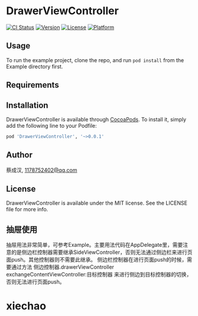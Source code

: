 # DrawerViewController

[![CI Status](http://img.shields.io/travis/蔡成汉/DrawerViewController.svg?style=flat)](https://travis-ci.org/蔡成汉/DrawerViewController)
[![Version](https://img.shields.io/cocoapods/v/DrawerViewController.svg?style=flat)](http://cocoapods.org/pods/DrawerViewController)
[![License](https://img.shields.io/cocoapods/l/DrawerViewController.svg?style=flat)](http://cocoapods.org/pods/DrawerViewController)
[![Platform](https://img.shields.io/cocoapods/p/DrawerViewController.svg?style=flat)](http://cocoapods.org/pods/DrawerViewController)

## Usage

To run the example project, clone the repo, and run `pod install` from the Example directory first.

## Requirements

## Installation

DrawerViewController is available through [CocoaPods](http://cocoapods.org). To install
it, simply add the following line to your Podfile:

```ruby
pod 'DrawerViewController', '~>0.0.1'
```

## Author

蔡成汉, 1178752402@qq.com

## License

DrawerViewController is available under the MIT license. See the LICENSE file for more info.

## 抽屉使用

抽屉用法非常简单，可参考Example。主要用法代码在AppDelegate里，需要注意的是侧边栏控制器需要继承SideViewController，否则无法通过侧边栏来进行页面push。其他控制器则不需要此继承。
侧边栏控制器在进行页面push的时候，需要通过方法 侧边控制器.drawerViewController exchangeContentViewController:目标控制器 来进行侧边到目标控制器的切换，否则无法进行页面push。

# xiechao
